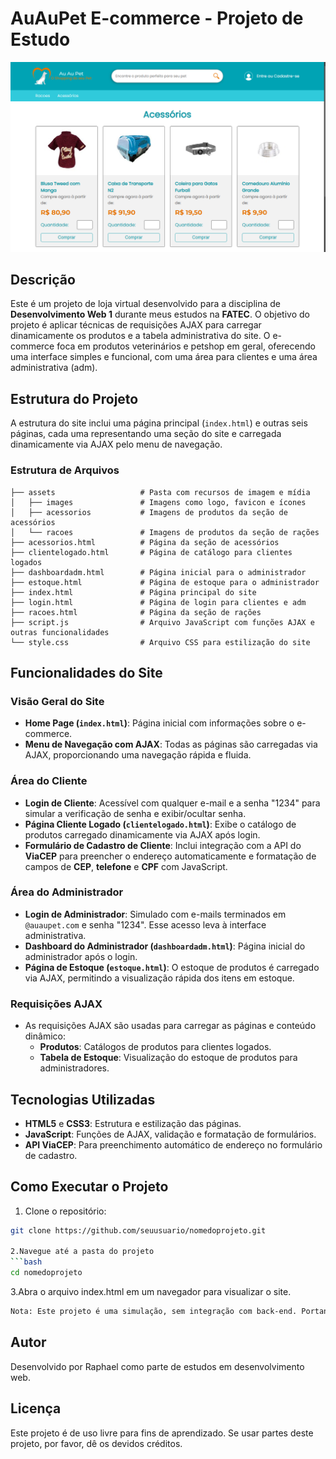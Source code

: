 # AuAuPet E-commerce - Projeto de Estudo

![Capa do Projeto](assets/images/lojaauaupet.png)

## Descrição

Este é um projeto de loja virtual desenvolvido para a disciplina de **Desenvolvimento Web 1** durante meus estudos na **FATEC**. O objetivo do projeto é aplicar técnicas de requisições AJAX para carregar dinamicamente os produtos e a tabela administrativa do site. O e-commerce foca em produtos veterinários e petshop em geral, oferecendo uma interface simples e funcional, com uma área para clientes e uma área administrativa (adm).

## Estrutura do Projeto

A estrutura do site inclui uma página principal (`index.html`) e outras seis páginas, cada uma representando uma seção do site e carregada dinamicamente via AJAX pelo menu de navegação.

### Estrutura de Arquivos

```plaintext
├── assets                   # Pasta com recursos de imagem e mídia
│   ├── images               # Imagens como logo, favicon e ícones
│   ├── acessorios           # Imagens de produtos da seção de acessórios
│   └── racoes               # Imagens de produtos da seção de rações
├── acessorios.html          # Página da seção de acessórios
├── clientelogado.html       # Página de catálogo para clientes logados
├── dashboardadm.html        # Página inicial para o administrador
├── estoque.html             # Página de estoque para o administrador
├── index.html               # Página principal do site
├── login.html               # Página de login para clientes e adm
├── racoes.html              # Página da seção de rações
├── script.js                # Arquivo JavaScript com funções AJAX e outras funcionalidades
└── style.css                # Arquivo CSS para estilização do site
```

## Funcionalidades do Site

### Visão Geral do Site

- **Home Page (`index.html`)**: Página inicial com informações sobre o e-commerce.
- **Menu de Navegação com AJAX**: Todas as páginas são carregadas via AJAX, proporcionando uma navegação rápida e fluida.

### Área do Cliente

- **Login de Cliente**: Acessível com qualquer e-mail e a senha "1234" para simular a verificação de senha e exibir/ocultar senha.
- **Página Cliente Logado (`clientelogado.html`)**: Exibe o catálogo de produtos carregado dinamicamente via AJAX após login.
- **Formulário de Cadastro de Cliente**: Inclui integração com a API do **ViaCEP** para preencher o endereço automaticamente e formatação de campos de **CEP**, **telefone** e **CPF** com JavaScript.

### Área do Administrador

- **Login de Administrador**: Simulado com e-mails terminados em `@auaupet.com` e senha "1234". Esse acesso leva à interface administrativa.
- **Dashboard do Administrador (`dashboardadm.html`)**: Página inicial do administrador após o login.
- **Página de Estoque (`estoque.html`)**: O estoque de produtos é carregado via AJAX, permitindo a visualização rápida dos itens em estoque.

### Requisições AJAX

- As requisições AJAX são usadas para carregar as páginas e conteúdo dinâmico:
  - **Produtos**: Catálogos de produtos para clientes logados.
  - **Tabela de Estoque**: Visualização do estoque de produtos para administradores.

## Tecnologias Utilizadas

- **HTML5** e **CSS3**: Estrutura e estilização das páginas.
- **JavaScript**: Funções de AJAX, validação e formatação de formulários.
- **API ViaCEP**: Para preenchimento automático de endereço no formulário de cadastro.

## Como Executar o Projeto

1. Clone o repositório:
  ```bash
  git clone https://github.com/seuusuario/nomedoprojeto.git

2.Navegue até a pasta do projeto
  ```bash
  cd nomedoprojeto
  ```

3.Abra o arquivo index.html em um navegador para visualizar o site.
  ```bash
  Nota: Este projeto é uma simulação, sem integração com back-end. Portanto, a funcionalidade de login e manipulação de estoque é apenas ilustrativa.
  ```

## Autor

Desenvolvido por Raphael como parte de estudos em desenvolvimento web.

## Licença

Este projeto é de uso livre para fins de aprendizado. Se usar partes deste projeto, por favor, dê os devidos créditos.